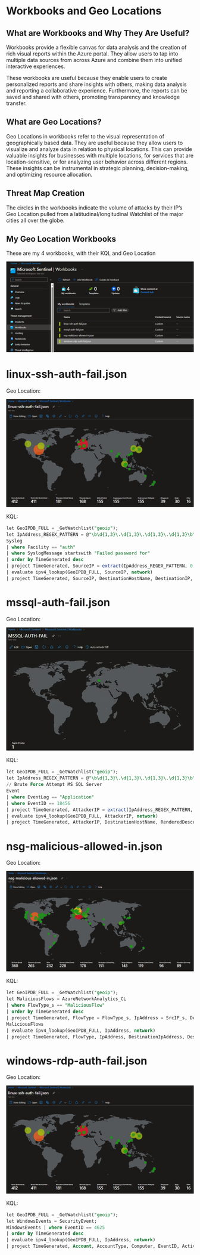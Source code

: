 # Workbooks and Geo Locations

## What are Workbooks and Why They Are Useful?

Workbooks provide a flexible canvas for data analysis and the creation of rich visual reports within the Azure portal. They allow users to tap into multiple data sources from across Azure and combine them into unified interactive experiences.

These workbooks are useful because they enable users to create personalized reports and share insights with others, making data analysis and reporting a collaborative experience. Furthermore, the reports can be saved and shared with others, promoting transparency and knowledge transfer.

## What are Geo Locations?

Geo Locations in workbooks refer to the visual representation of geographically based data. They are useful because they allow users to visualize and analyze data in relation to physical locations. This can provide valuable insights for businesses with multiple locations, for services that are location-sensitive, or for analyzing user behavior across different regions. These insights can be instrumental in strategic planning, decision-making, and optimizing resource allocation.

## Threat Map Creation

The circles in the workbooks indicate the volume of attacks by their IP’s Geo Location pulled from a latitudinal/longitudinal Watchlist of the major cities all over the globe.

## My Geo Location Workbooks

These are my 4 workbooks, with their KQL and Geo Location

<img src="Workbooks and Geo Locations Pics Folder/MSW 1.png">

# linux-ssh-auth-fail.json

Geo Location:

<img src="Workbooks and Geo Locations Pics Folder/MSW 2.png">

KQL:

```sql
let GeoIPDB_FULL = _GetWatchlist("geoip");
let IpAddress_REGEX_PATTERN = @"\b\d{1,3}\.\d{1,3}\.\d{1,3}\.\d{1,3}\b";
Syslog
| where Facility == "auth"
| where SyslogMessage startswith "Failed password for"
| order by TimeGenerated desc
| project TimeGenerated, SourceIP = extract(IpAddress_REGEX_PATTERN, 0, SyslogMessage), DestinationHostName = HostName, DestinationIP = HostIP, Facility, SyslogMessage, ProcessName, SeverityLevel, Type
| evaluate ipv4_lookup(GeoIPDB_FULL, SourceIP, network)
| project TimeGenerated, SourceIP, DestinationHostName, DestinationIP, Facility, SyslogMessage, ProcessName, SeverityLevel, Type, latitude, longitude, city = cityname, country = countryname, friendly_location = strcat(cityname, " (", countryname, ")");
```

# mssql-auth-fail.json

Geo Location: 

<img src="Workbooks and Geo Locations Pics Folder/MSW 3.png">

KQL:

```sql
let GeoIPDB_FULL = _GetWatchlist("geoip");
let IpAddress_REGEX_PATTERN = @"\b\d{1,3}\.\d{1,3}\.\d{1,3}\.\d{1,3}\b";
// Brute Force Attempt MS SQL Server
Event
| where EventLog == "Application"
| where EventID == 18456
| project TimeGenerated, AttackerIP = extract(IpAddress_REGEX_PATTERN, 0, RenderedDescription), DestinationHostName = Computer, RenderedDescription
| evaluate ipv4_lookup(GeoIPDB_FULL, AttackerIP, network)
| project TimeGenerated, AttackerIP, DestinationHostName, RenderedDescription, latitude, longitude, city = cityname, country = countryname, friendly_location = strcat(cityname, " (", countryname, ")");
```

# nsg-malicious-allowed-in.json

Geo Location:

<img src="Workbooks and Geo Locations Pics Folder/MSW 4.png">

KQL:

```sql
let GeoIPDB_FULL = _GetWatchlist("geoip");
let MaliciousFlows = AzureNetworkAnalytics_CL 
| where FlowType_s == "MaliciousFlow"
| order by TimeGenerated desc
| project TimeGenerated, FlowType = FlowType_s, IpAddress = SrcIP_s, DestinationIpAddress = DestIP_s, DestinationPort = DestPort_d, Protocol = L7Protocol_s, NSGRuleMatched = NSGRules_s;
MaliciousFlows
| evaluate ipv4_lookup(GeoIPDB_FULL, IpAddress, network)
| project TimeGenerated, FlowType, IpAddress, DestinationIpAddress, DestinationPort, Protocol, NSGRuleMatched, latitude, longitude, city = cityname, country = countryname, friendly_location = strcat(cityname, " (", countryname, ")")
```

# windows-rdp-auth-fail.json

Geo Location:

<img src="Workbooks and Geo Locations Pics Folder/MSW 5.png">

KQL:

```sql
let GeoIPDB_FULL = _GetWatchlist("geoip");
let WindowsEvents = SecurityEvent;
WindowsEvents | where EventID == 4625
| order by TimeGenerated desc
| evaluate ipv4_lookup(GeoIPDB_FULL, IpAddress, network)
| project TimeGenerated, Account, AccountType, Computer, EventID, Activity, IpAddress, LogonTypeName, network, latitude, longitude, city = cityname, country = countryname, friendly_location = strcat(cityname, " (", countryname, ")");
```
